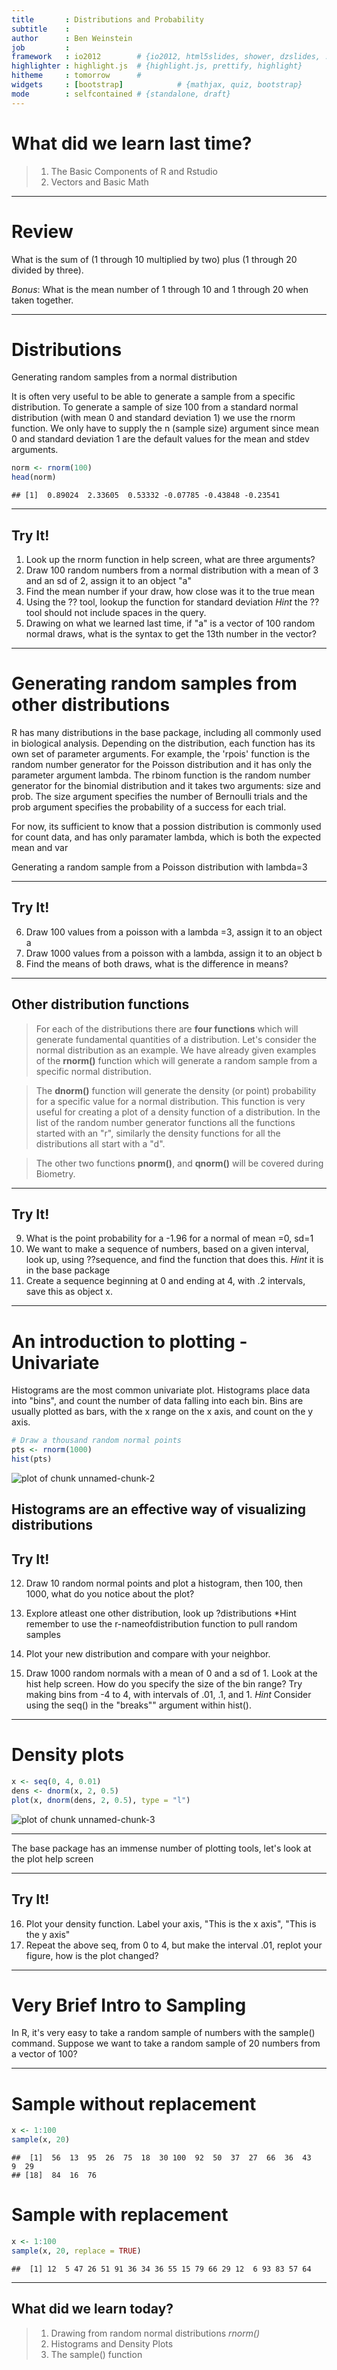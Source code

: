 ```yaml
---
title       : Distributions and Probability 
subtitle    : 
author      : Ben Weinstein
job         : 
framework   : io2012        # {io2012, html5slides, shower, dzslides, ...}
highlighter : highlight.js  # {highlight.js, prettify, highlight}
hitheme     : tomorrow      # 
widgets     : [bootstrap]            # {mathjax, quiz, bootstrap}
mode        : selfcontained # {standalone, draft}
---
```


What did we learn last time?
===========================
> 1. The Basic Components of R and Rstudio
> 2. Vectors and Basic Math

---
Review
=======

What is the sum of (1 through 10 multiplied by two) plus (1 through 20 divided by three). 

*Bonus*: What is the mean number of 1 through 10 and 1 through 20 when taken together.

---

Distributions
================================

Generating random samples from a normal distribution

It is often very useful to be able to generate a sample from a specific distribution. To generate a sample of size 100 from a standard normal distribution (with mean 0 and standard deviation 1) we use the rnorm function. We only have to supply the n (sample size) argument since mean 0 and standard deviation 1 are the default values for the mean and stdev arguments.


```r
norm <- rnorm(100)
head(norm)
```

```
## [1]  0.89024  2.33605  0.53332 -0.07785 -0.43848 -0.23541
```


---

**Try It!**
------------
1. Look up the rnorm function in help screen, what are three arguments?
2. Draw 100 random numbers from a normal distribution with a mean of 3 and an sd of 2, assign it to an object "a"
3. Find the mean number if your draw, how close was it to the true mean
4. Using the ?? tool, lookup the function for standard deviation *Hint* the ?? tool should not include spaces in the query.
5. Drawing on what we learned last time, if "a" is a vector of 100 random normal draws, what is the syntax to get the 13th number in the vector?

---

Generating random samples from other distributions
===========

R has many distributions in the base package, including all commonly used in biological analysis. Depending on the distribution, each function has its own set of parameter arguments. For example, the 'rpois' function is the random number generator for the Poisson distribution and it has only the parameter argument lambda. The rbinom function is the random number generator for the binomial distribution and it takes two arguments: size and prob. The size argument specifies the number of Bernoulli trials and the prob argument specifies the probability of a success for each trial. 

For now, its sufficient to know that a possion distribution is commonly used for count data, and has only paramater lambda, which is both the expected mean and var

Generating a random sample from a Poisson distribution with lambda=3

---

**Try It!**
------------
6. Draw 100 values from a poisson with a lambda =3, assign it to an object a
7. Draw 1000 values from a poisson with a lambda, assign it to an object b
8. Find the means of both draws, what is the difference in means?

---

Other distribution functions
--------------------------------------------
> For each of the distributions there are **four functions** which will generate fundamental quantities of a distribution. Let's consider the normal distribution as an example. We have already given examples of the **rnorm()** function which will generate a random sample from a specific normal distribution. 

> The **dnorm()** function will generate the density (or point) probability for a specific value for a normal distribution. This function is very useful for creating a plot of a density function of a distribution. In the list of the random number generator functions all the functions started with an "r", similarly the density functions for all the distributions all start with a "d". 

> The other two functions **pnorm()**, and **qnorm()** will be covered during Biometry. 

---

**Try It!**
------------

9. What is the point probability for a -1.96 for a normal of mean =0, sd=1
10. We want to make a sequence of numbers, based on a given interval, look up, using ??sequence, and find the function that does this. *Hint* it is in the base package
11. Create a sequence beginning at 0 and ending at 4, with .2 intervals, save this as object x.

---

An introduction to plotting - Univariate
=====================================

Histograms are the most common univariate plot. Histograms place data into "bins", and count the number of data falling into each bin. Bins are usually plotted as bars, with the x range on the x axis, and count on the y axis.


```r
# Draw a thousand random normal points
pts <- rnorm(1000)
hist(pts)
```

![plot of chunk unnamed-chunk-2](figure/unnamed-chunk-2.png) 


Histograms are an effective way of visualizing distributions
---

**Try It!**
------------
12. Draw 10 random normal points and plot a histogram, then 100, then 1000, what do you notice about the plot?

13. Explore atleast one other distribution, look up ?distributions *Hint remember to use the r-nameofdistribution function to pull random samples

14. Plot your new distribution and compare with your neighbor.

15. Draw 1000 random normals with a mean of 0 and a sd of 1. Look at the hist help screen. How do you specify the size of the bin range? Try making bins from -4 to 4, with intervals of .01, .1, and 1. *Hint* Consider using the seq() in the "breaks"" argument within hist().

---

Density plots
=====================================

```r
x <- seq(0, 4, 0.01)
dens <- dnorm(x, 2, 0.5)
plot(x, dnorm(dens, 2, 0.5), type = "l")
```

![plot of chunk unnamed-chunk-3](figure/unnamed-chunk-3.png) 


---

The base package has an immense number of plotting tools, let's look at the plot help screen

---

**Try It!**
------------

16. Plot your density function. Label your axis, "This is the x axis", "This is the y axis"
17. Repeat the above seq, from 0 to 4, but make the interval .01, replot your figure, how is the plot changed?

---

Very Brief Intro to Sampling
=======


In R, it's very easy to take a random sample of numbers with the sample() command. Suppose we want to take a random sample of 20 numbers from a vector of 100?

---


Sample without replacement
=============

```r
x <- 1:100
sample(x, 20)
```

```
##  [1]  56  13  95  26  75  18  30 100  92  50  37  27  66  36  43   9  29
## [18]  84  16  76
```


Sample with replacement
===========

```r
x <- 1:100
sample(x, 20, replace = TRUE)
```

```
##  [1] 12  5 47 26 51 91 36 34 36 55 15 79 66 29 12  6 93 83 57 64
```


---

What did we learn today?
---------------------


> 1. Drawing from random normal distributions *rnorm()*
> 2. Histograms and Density Plots
> 3. The sample() function
